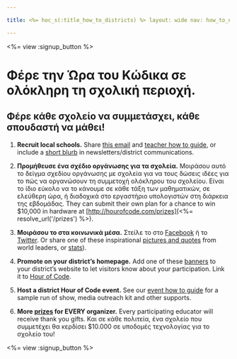 ```yaml
---

title: <%= hoc_s(:title_how_to_districts) %> layout: wide nav: how_to_nav

---
```


<%= view :signup_button %>

# Φέρε την Ώρα του Κώδικα σε ολόκληρη τη σχολική περιοχή.

## Φέρε κάθε σχολείο να συμμετάσχει, κάθε σπουδαστή να μάθει!

  1. **Recruit local schools.** Share [this email](<%= resolve_url('/resources#sample-emails') %>) and [teacher how to guide](<%= resolve_url('/resources/how-to') %>), or include a [short blurb](<%= resolve_url('/resources/stats') %>) in newsletters/district communications.

  2. **Προμήθευσε ένα σχέδιο οργάνωσης για τα σχολεία.** Μοιράσου αυτό το δείγμα σχεδίου οργάνωσης με σχολεία για να τους δώσεις ιδέες για το πώς να οργανώσουν τη συμμετοχή ολόκληρου του σχολείου. Είναι το ίδιο εύκολο να το κάνουμε σε κάθε τάξη των μαθηματικών, σε ελεύθερη ώρα, ή διαδοχικά στο εργαστήριο υπολογιστών στη διάρκεια της εβδομάδας. They can submit their own plan for a chance to win $10,000 in hardware at [http://hourofcode.com/prizes](<%= resolve_url('/prizes') %>).

  3. **Μοιράσου το στα κοινωνικά μέσα.** Στείλε το στο [Facebook](https://www.facebook.com/sharer/sharer.php?u=http%3A%2F%2Fhourofcode.com%2Fus) ή το [Twitter](https://twitter.com/intent/tweet?url=http%3A%2F%2Fhourofcode.com&text=I%27m%20participating%20in%20this%20year%27s%20%23HourOfCode%2C%20are%20you%3F%20%40codeorg&original_referer=https%3A%2F%2Fwww.google.com%2Furl%3Fq%3Dhttps%253A%252F%252Ftwitter.com%252Fshare%253Fhashtags%253D%2526amp%253Brelated%253Dcodeorg%2526amp%253Btext%253DI%252527m%252Bparticipating%252Bin%252Bthis%252Byear%252527s%252B%252523HourOfCode%25252C%252Bare%252Byou%25253F%252B%252540codeorg%2526amp%253Burl%253Dhttp%25253A%25252F%25252Fhourofcode.com%26sa%3DD%26sntz%3D1%26usg%3DAFQjCNE1GLTUbKZfMlEh9Aj5w0iswz6PYQ&related=codeorg&hashtags=). Or share one of these inspirational [pictures and quotes](<%= resolve_url('/resources#social') %>) from world leaders, or [stats](<%= resolve_url('/resources/stats') %>)).

  4. **Promote on your district’s homepage.** Add one of these [banners](<%= resolve_url('/resources#banners') %>) to your district’s website to let visitors know about your participation. Link it to [Hour of Code](<%= resolve_url('/') %>).

  5. **Host a district Hour of Code event.** See our [event how to guide](<%= resolve_url('/resources/how-to-events') %>) for a sample run of show, media outreach kit and other supports.

  6. **More [prizes](<%= resolve_url('/prizes') %>) for EVERY organizer.** Every participating educator will receive thank you gifts. Και σε κάθε πολιτεία, ένα σχολείο που συμμετέχει θα κερδίσει $10.000 σε υποδομές τεχνολογίας για το σχολείο του!

<%= view :signup_button %>